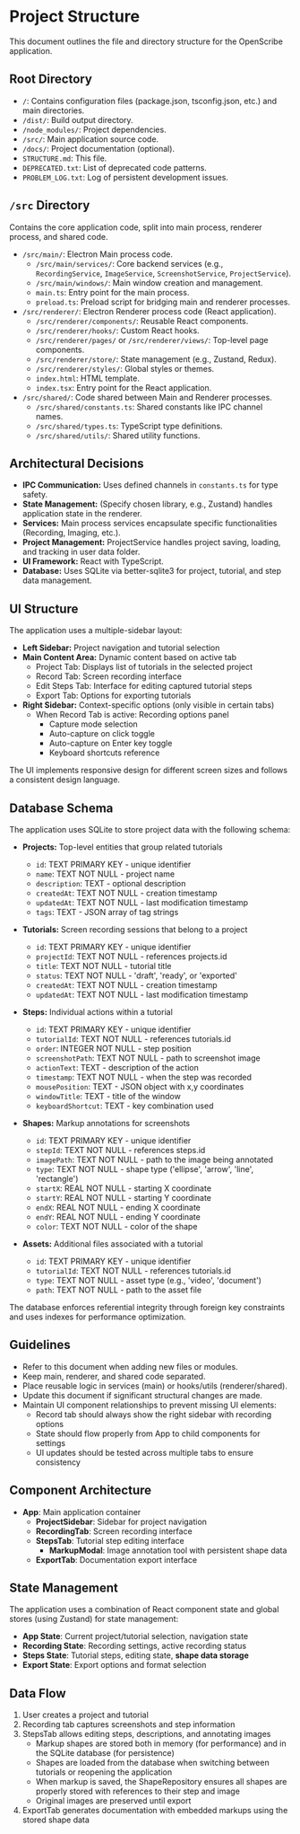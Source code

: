 # Project Structure

This document outlines the file and directory structure for the OpenScribe application.

## Root Directory

-   `/`: Contains configuration files (package.json, tsconfig.json, etc.) and main directories.
-   `/dist/`: Build output directory.
-   `/node_modules/`: Project dependencies.
-   `/src/`: Main application source code.
-   `/docs/`: Project documentation (optional).
-   `STRUCTURE.md`: This file.
-   `DEPRECATED.txt`: List of deprecated code patterns.
-   `PROBLEM_LOG.txt`: Log of persistent development issues.

## `/src` Directory

Contains the core application code, split into main process, renderer process, and shared code.

-   `/src/main/`: Electron Main process code.
    -   `/src/main/services/`: Core backend services (e.g., `RecordingService`, `ImageService`, `ScreenshotService`, `ProjectService`).
    -   `/src/main/windows/`: Main window creation and management.
    -   `main.ts`: Entry point for the main process.
    -   `preload.ts`: Preload script for bridging main and renderer processes.
-   `/src/renderer/`: Electron Renderer process code (React application).
    -   `/src/renderer/components/`: Reusable React components.
    -   `/src/renderer/hooks/`: Custom React hooks.
    -   `/src/renderer/pages/` or `/src/renderer/views/`: Top-level page components.
    -   `/src/renderer/store/`: State management (e.g., Zustand, Redux).
    -   `/src/renderer/styles/`: Global styles or themes.
    -   `index.html`: HTML template.
    -   `index.tsx`: Entry point for the React application.
-   `/src/shared/`: Code shared between Main and Renderer processes.
    -   `/src/shared/constants.ts`: Shared constants like IPC channel names.
    -   `/src/shared/types.ts`: TypeScript type definitions.
    -   `/src/shared/utils/`: Shared utility functions.

## Architectural Decisions

-   **IPC Communication:** Uses defined channels in `constants.ts` for type safety.
-   **State Management:** (Specify chosen library, e.g., Zustand) handles application state in the renderer.
-   **Services:** Main process services encapsulate specific functionalities (Recording, Imaging, etc.).
-   **Project Management:** ProjectService handles project saving, loading, and tracking in user data folder.
-   **UI Framework:** React with TypeScript.
-   **Database:** Uses SQLite via better-sqlite3 for project, tutorial, and step data management.

## UI Structure

The application uses a multiple-sidebar layout:

-   **Left Sidebar:** Project navigation and tutorial selection
-   **Main Content Area:** Dynamic content based on active tab
    -   Project Tab: Displays list of tutorials in the selected project
    -   Record Tab: Screen recording interface
    -   Edit Steps Tab: Interface for editing captured tutorial steps
    -   Export Tab: Options for exporting tutorials
-   **Right Sidebar:** Context-specific options (only visible in certain tabs)
    -   When Record Tab is active: Recording options panel
        -   Capture mode selection
        -   Auto-capture on click toggle
        -   Auto-capture on Enter key toggle
        -   Keyboard shortcuts reference

The UI implements responsive design for different screen sizes and follows a consistent design language.

## Database Schema

The application uses SQLite to store project data with the following schema:

-   **Projects:** Top-level entities that group related tutorials
    -   `id`: TEXT PRIMARY KEY - unique identifier
    -   `name`: TEXT NOT NULL - project name
    -   `description`: TEXT - optional description
    -   `createdAt`: TEXT NOT NULL - creation timestamp
    -   `updatedAt`: TEXT NOT NULL - last modification timestamp
    -   `tags`: TEXT - JSON array of tag strings

-   **Tutorials:** Screen recording sessions that belong to a project
    -   `id`: TEXT PRIMARY KEY - unique identifier
    -   `projectId`: TEXT NOT NULL - references projects.id
    -   `title`: TEXT NOT NULL - tutorial title
    -   `status`: TEXT NOT NULL - 'draft', 'ready', or 'exported'
    -   `createdAt`: TEXT NOT NULL - creation timestamp
    -   `updatedAt`: TEXT NOT NULL - last modification timestamp

-   **Steps:** Individual actions within a tutorial
    -   `id`: TEXT PRIMARY KEY - unique identifier
    -   `tutorialId`: TEXT NOT NULL - references tutorials.id
    -   `order`: INTEGER NOT NULL - step position
    -   `screenshotPath`: TEXT NOT NULL - path to screenshot image
    -   `actionText`: TEXT - description of the action
    -   `timestamp`: TEXT NOT NULL - when the step was recorded
    -   `mousePosition`: TEXT - JSON object with x,y coordinates
    -   `windowTitle`: TEXT - title of the window
    -   `keyboardShortcut`: TEXT - key combination used

-   **Shapes:** Markup annotations for screenshots
    -   `id`: TEXT PRIMARY KEY - unique identifier
    -   `stepId`: TEXT NOT NULL - references steps.id
    -   `imagePath`: TEXT NOT NULL - path to the image being annotated
    -   `type`: TEXT NOT NULL - shape type ('ellipse', 'arrow', 'line', 'rectangle')
    -   `startX`: REAL NOT NULL - starting X coordinate
    -   `startY`: REAL NOT NULL - starting Y coordinate
    -   `endX`: REAL NOT NULL - ending X coordinate
    -   `endY`: REAL NOT NULL - ending Y coordinate
    -   `color`: TEXT NOT NULL - color of the shape

-   **Assets:** Additional files associated with a tutorial
    -   `id`: TEXT PRIMARY KEY - unique identifier
    -   `tutorialId`: TEXT NOT NULL - references tutorials.id
    -   `type`: TEXT NOT NULL - asset type (e.g., 'video', 'document')
    -   `path`: TEXT NOT NULL - path to the asset file

The database enforces referential integrity through foreign key constraints and uses indexes for performance optimization.

## Guidelines

-   Refer to this document when adding new files or modules.
-   Keep main, renderer, and shared code separated.
-   Place reusable logic in services (main) or hooks/utils (renderer/shared).
-   Update this document if significant structural changes are made.
-   Maintain UI component relationships to prevent missing UI elements:
    -   Record tab should always show the right sidebar with recording options
    -   State should flow properly from App to child components for settings
    -   UI updates should be tested across multiple tabs to ensure consistency 

## Component Architecture

- **App**: Main application container
  - **ProjectSidebar**: Sidebar for project navigation
  - **RecordingTab**: Screen recording interface
  - **StepsTab**: Tutorial step editing interface
    - **MarkupModal**: Image annotation tool with persistent shape data
  - **ExportTab**: Documentation export interface

## State Management

The application uses a combination of React component state and global stores (using Zustand) for state management:

- **App State**: Current project/tutorial selection, navigation state
- **Recording State**: Recording settings, active recording status
- **Steps State**: Tutorial steps, editing state, **shape data storage**
- **Export State**: Export options and format selection

## Data Flow

1. User creates a project and tutorial
2. Recording tab captures screenshots and step information
3. StepsTab allows editing steps, descriptions, and annotating images
   - Markup shapes are stored both in memory (for performance) and in the SQLite database (for persistence)
   - Shapes are loaded from the database when switching between tutorials or reopening the application
   - When markup is saved, the ShapeRepository ensures all shapes are properly stored with references to their step and image
   - Original images are preserved until export
4. ExportTab generates documentation with embedded markups using the stored shape data 